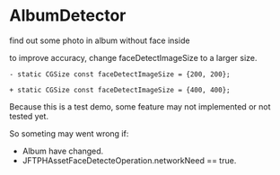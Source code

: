 # AlbumDetector
find out some photo in album without face inside

to improve accuracy, change faceDetectImageSize to a larger size.

    - static CGSize const faceDetectImageSize = {200, 200};

    + static CGSize const faceDetectImageSize = {400, 400};

Because this is a test demo, some feature may not implemented or not tested yet.

So someting may went wrong if:
- Album have changed.
- JFTPHAssetFaceDetecteOperation.networkNeed == true.
